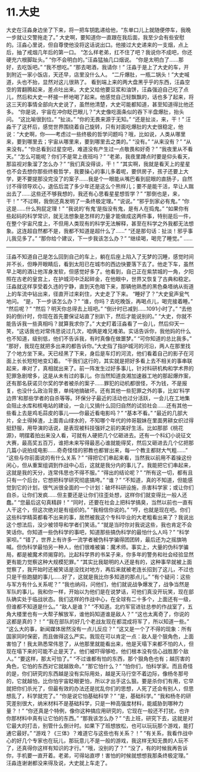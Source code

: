 # 11.大史

大史在汪淼身边坐了下来，将一把车钥匙递给他，“东单口儿上就随便停车，我晚一步就让交警拖走了。”
大史啊，要知道你一直跟在我后面，我至少会有些安慰的。汪淼心里说，但自尊使他没将这话说出口。他接过大史递来的一支烟，点上后，抽了戒烟几年后的第一口。
“怎么样老弟，扛不住了吧？我说你不成吧，你还硬充六根脚趾头。”
“你不会明白的。”汪淼猛抽几口烟说。
“你是太明白了……那好，去吃饭吧。”
“我不想吃。”
“那去喝酒，我请你！”
汪淼于是上了大史的车，开到附近一家小饭店，天还早，店里没什么人。
“二斤爆肚，一瓶二锅头！”大史喊道，头也不抬，显然对这儿很熟了。
看到端上来的两大盘黑乎乎的东西，汪淼空空的胃翻腾起来，差点吐出来。大史又给他要豆浆和油饼，汪淼强迫自己吃了点儿，然后和大史一杯接一杯地喝了起来。他感觉自己轻飘飘的，话也多了起来，将这三天的事情全部向大史说了，虽然他清楚，大史可能都知道，甚至知道得比他还多。
“你是说，宇宙在冲你眨巴眼儿？”大史像吃面条似的吞下半盘爆肚，抬头问。
“这比喻很到位。”
“扯淡。”
“你的无畏来源于无知。”
“还是扯淡，来，干！”
汪淼干了这杯后，感觉世界围绕着自己旋转，只有对面吃爆肚的大史很稳定，他说：“大史啊，你——考虑过一些终极的哲学问题吗？哦，比如说，人类从哪里来，要到哪里去；宇宙从哪里来，要到哪里去之类的。”
“没有。”
“从来没有？”
“从来没有。”
“你总看到过星空吧，难道没有产生过一点敬畏和好奇？”
“我夜里从不看天。”
“怎么可能呢？你们不是常上夜班吗？”
“老弟，我夜里蹲点时要是仰头看天，那监视对象溜了怎么办？”
“我们真没得谈，干！”
“其实啊，我就是看天上的星星也不会去想你那些终极哲学，我要操心的事儿多着呢，要供房子，孩子还要上大学，更不要提那没完没了的案子……我是个一眼能从嘴巴看到屁眼的直肠子，自然讨不得领导欢心，退伍后混了多少年还是这么个熊样儿；要不是能干活，早让人踹出去了……这些还不够我想的，我还有心思看星星想哲学？”
“那倒也是，来，干！”
“不过啊，我倒还真发明了一条终极定理。”
“说说。”
“邪乎到家必有鬼。”
“你这是……什么狗屁定理！”
“我说的‘有鬼’是指没有鬼，是有人在捣鬼。”
“如果你有些起码的科学常识，就无法想象是怎样的力量才能做成这两件事，特别是后一件，在整个宇宙尺度上，不但用人类现有的科学无法解释，甚至在科学之外我都无法想象。这连超自然都不是，我都不知道是超什么了……”
“还是那句话：扯淡！邪乎事儿我见多了。”
“那你给个建议，下一步我该怎么办？”
“继续喝，喝完了睡觉。”
……

---

汪淼不知道自己是怎么回到自己的车上，躺在后座上陷入了无梦的沉睡，感觉时间并不长，但睁开眼睛后，看到太阳已在城市的西边快要落下去了。他走下车，虽然早上喝的酒让他浑身发软，但感觉好多了。他看到，自己正在紫禁城的一角，夕阳照在古老的皇宫上，在护城河中泛起碎金，在他眼中，世界又恢复了古典和稳定。汪淼就这样享受着久违的宁静，直到天色暗下来，那辆他熟悉的黑色桑塔纳从街道上的车流中钻出来，径直开过来刹住，大史走了下来。
“睡好了？”大史瓮声瓮气地问。
“是，下一步该怎么办？”
“谁，你吗？去吃晚饭，再喝点儿，喝完接着睡。”
“然后呢？”
“然后？明天你总得去上班吧。”
“倒计时已减到……1091小时了。”
“去他妈的倒计时，你现在首先要保证站直了别趴下，然后才能说别的。”
“大史，你就不能告诉我一些真相吗？就算我求你了。”
大史盯着汪淼看了一会儿，然后仰天一笑，“这话我也对常伟思说过几次，咱俩是难兄难弟。实话告诉你，我他妈的什么也不知道，级别低，他们不告诉我，有时真像在做噩梦。”
“可你知道的总比我多。”
“那好，我现在就把多出来的都告诉你。”大史指了指护城河的河沿，两人在那里找了个地方坐下来。天已经黑了下来，身后是车灯的河流，他们看着自己的影子在河面上长长短短地变幻着。
“干我们这行的，其实就是把好多看上去不相关的事串联起来，串对了，真相就出来了。前一阵发生过好多事儿，针对科研机构和学术界的犯罪急剧增多，这是从未有过的事儿。你当然知道良湘加速器工地的那起爆炸案，还有那名获诺贝尔奖的学者被杀的案子……罪犯的动机都很怪，不为钱，不是报复，也没什么政治背景，单纯地搞破坏。还有其他一些犯罪之外的事，比如‘科学边界’和那些学者的自杀等等。环保分子最近的活动也过分活跃，一会儿在工地集会阻止水库和核电站的建设，一会儿又搞什么回归自然的试验社会……还有其他一些看上去是鸡毛蒜皮的事儿——你最近看电影吗？”
“基本不看。”
“最近的几部大片，全土得掉渣，上面青山绿水的，不知哪个年代的帅哥靓妹在里面男耕女织过得挺舒服，用导演的话说，是表现被科技强奸之前的美好生活。比如那部《桃花源》，明摆着拍出来没人看，可就有人硬把几个亿砸进去。还有一个科幻小说征文大赛，最高奖五百万，谁把未来写得最恶心谁就能得奖，然后又砸进去几个亿把那几篇小说拍成电影……奇奇怪怪的邪教也都冒出来，每一个教主都财大气粗……”
“这些与你前面说的有什么关系？”
“得把它们串起来看，当然我以前用不着操这份闲心，但从重案组调到作战中心后，这就是我分内的事儿了。我能把它们串起来，这就是我的天分，连常伟思也不得不服。”
“得出的结论呢？”
“所有这一切，都有且只有一个后台，它想把科学研究彻底搞垮。”
“谁？”
“不知道，真的不知道，但能感觉到它的计划，很气派很全面的一个计划：破坏科研设施，杀害科学家；或让你们自杀，让你们发疯……但主要还是让你们往歪处想，这样你们就变得比一般人还蠢。”
“您最后这句真精辟！”
“同时，还要在社会上把科学搞臭，当然以前也一直有人干这个，但这次绝对是有组织的。”
“我相信你说的。”
“哼，也就是现在吧。你们这些科学精英都看不出来的事，居然被我这个专科毕业的大老粗看出来了？我说出这个想法后，没少被领导和学者们笑话。”
“就是当时你对我说这些，我也肯定不会笑话你。你知道一些伪科学的事吧，知道那些搞伪科学的最怕什么人吗？”
“科学家呗。”
“错了，世界上有许多一流学者被伪科学骗得团团转，最后还为之摇旗呐喊。但伪科学最怕另一种人，他们很难被骗：魔术师。事实上，大量的伪科学骗局，都是被魔术师揭穿的。比起科学界的书呆子来，你多年的警务和社会经验显然更有能力觉察这种大规模犯罪。”
“其实比我聪明的人还是有的，这种事早就被上面觉察了，我开始时还被笑话是没找对地方，再后来就被老连长招到了这儿，不过也只是干些跑腿的事儿……好了，这就是我比你多知道的那点儿。”
“有个疑问：这些与军方有什么关系呢？”
“我也纳闷，问他们，他们就说战争爆发了，战争当然是军队的事儿。我和你一样，开始以为他们是在说梦话，可他们真没开玩笑，现在部队确实处于临战状态。我们这样的作战中心，在全球有二十多个，上面还有一级，但谁都不知道是什么。”
“敌人是谁？”
“不知道。北约军官进驻总参的作战室了，五角大楼里也有一大帮子解放军，谁他妈知道谁是敌人？”
“这也太离奇了，你说的这都是真的？！”
“我在部队的好几个老战友现在都混成将军了，所以知道一些。”
“这么大的事，新闻媒体居然没有一点儿反应？”
“这又是一个了不得的现象：所有国家同时保密，而且做得这么严实。我现在可以肯定一点：敌人是个狠角色，上面害怕了！我太熟悉常伟思了，从他那里就能看出来，他是天塌下来都不怕的人，但现在塌下来的可能不止是天了。他们被吓得够呛，他们根本没有信心战胜那个敌人。”
“要这样，那太可怕了。”
“不过谁都有怕的东西，那个狠角色也有；越厉害的角色，它怕的东西对它就越致命。”
“那它怕什么？”
“怕你们，怕科学家。而且奇怪的是，你们研究的东西越是没有实际用处，越是天马行空不着边际，像杨冬那号的，它就越怕，比你怕宇宙眨眼更怕，所以才出手这么狠。要是杀你们有用，它早就把你们杀光了，但最有效的办法还是扰乱你们的思想，人死了还会有别人，但思想乱了，科学就完了。”
“你是说它怕基础科学？”
“是，基础科学。”
“我和杨冬的研究差别很大，纳米材料不是基础科学，只是一种高强度材料，能威胁到哪种力量？！”
“你还真是个特例，像你这种搞应用研究的，它现在一般还不打扰，也许你那材料中真有让它怕的东西。”
“那我该怎么办？”
“去上班，研究下去，这就是对它最大的打击，别管什么倒计时。如果下了班想放松，也可以玩玩那个游戏，能打通它最好。”
“游戏？《三体》？难道它与这些也有关系？！”
“有关系，我看作战中心的好几个专家也在玩儿，那玩意儿不是一般的游戏，我这样无知无畏的人玩不了，还真得你这样有知识的才行。”
“哦，没别的了？”
“没了，有的时候我再告诉你，手机要一直开着。老弟，可得站直啰！害怕的时候就想想我那条终极定理。”
汪淼连谢谢都没来得及说，大史就上车走了。
